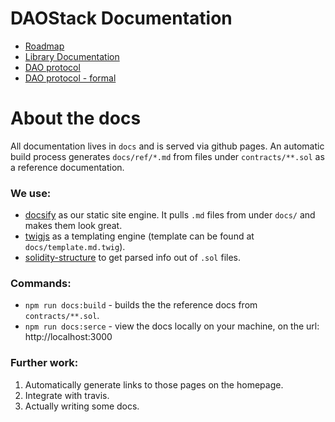 # DAOStack Documentation

* [Roadmap](roadmap.md)
* [Library Documentation](library/README.md)
* [DAO protocol](DAO-protocol.md)
* [DAO protocol - formal](https://github.com/daostack/daostack/blob/master/docs/dao.pdf)

# About the docs

All documentation lives in `docs` and is served via github pages.
An automatic build process generates `docs/ref/*.md` from files under `contracts/**.sol` as a reference documentation.

### We use:
- [docsify](https://docsify.js.org) as our static site engine. It pulls `.md` files from under `docs/` and makes them look great.
- [twigjs](https://github.com/twigjs/twig.js/wiki) as a templating engine (template can be found at `docs/template.md.twig`).
- [solidity-structure](https://www.npmjs.com/package/solidity-structure) to get parsed info out of `.sol` files.

### Commands:
- `npm run docs:build` - builds the the reference docs from `contracts/**.sol`.
- `npm run docs:serce` - view the docs locally on your machine, on the url: http://localhost:3000

### Further work:
1. Automatically generate links to those pages on the homepage.
2. Integrate with travis.
4. Actually writing some docs.
